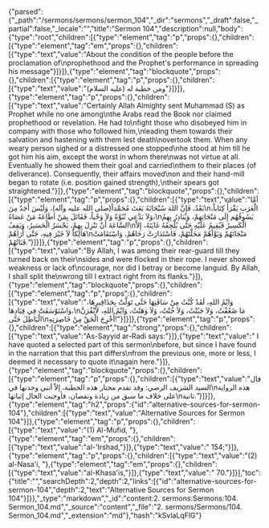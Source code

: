 {"parsed":{"_path":"/sermons/sermons/sermon_104","_dir":"sermons","_draft":false,"_partial":false,"_locale":"","title":"Sermon 104","description":null,"body":{"type":"root","children":[{"type":"element","tag":"p","props":{},"children":[{"type":"element","tag":"em","props":{},"children":[{"type":"text","value":"About the condition of the people before the proclamation of\nprophethood and the Prophet's performance in spreading his message"}]}]},{"type":"element","tag":"blockquote","props":{},"children":[{"type":"element","tag":"p","props":{},"children":[{"type":"text","value":"ومن خطبة له (عليه السلام)"}]}]},{"type":"element","tag":"p","props":{},"children":[{"type":"text","value":"Certainly Allah Almighty sent Muhammad (S) as Prophet while no one among\nthe Arabs read the Book nor claimed prophethood or revelation. He had to\nfight those who disobeyed him in company with those who followed him,\nleading them towards their salvation and hastening with them lest death\novertook them. When any weary person sighed or a distressed one stopped\nhe stood at him till he got him his aim, except the worst in whom there\nwas not virtue at all. Eventually he showed them their goal and carried\nthem to their places (of deliverance). Consequently, their affairs moved\non and their hand-mill began to rotate (i.e. position gained strength),\ntheir spears got straightened."}]},{"type":"element","tag":"blockquote","props":{},"children":[{"type":"element","tag":"p","props":{},"children":[{"type":"text","value":"أمَّا بَعْدُ، فَإِنَّ اللهَ سُبْحَانَهُ بَعَثَ مُحَمَّداً(صلى الله عليه وآله)، وَلَيْسَ أَحَدٌ مِنَ\nالْعَرَبِ يَقْرَأُ كِتَاباً، وَلاَ يَدَّعِي نُبُوَّةً وَلاَ وَحْياً، فَقَاتَلَ بِمَنْ أطَاعَهُ مَنْ عَصَاهُ،\nيَسُوقُهُم إِلَى مَنْجَاتِهِمْ، وَيُبَادِرُ بِهِمُ السَّاعَةَ أَنْ تَنْزِلَ بِهِمْ، يَحْسَرُ الْحَسَيرُ، وَيَقِفُ\nالْكَسِيرُ فَيُقِيمُ عَلَيْهِ حَتَّى يُلْحِقَهُ غَايَتَهُ، إِلاَّ هَالِكاً لاَ خَيْرَ فِيهِ، حَتَّى أَرَاهُمْ\nمَنْجَاتَهُمْ وَبَوَّأَهُمْ مَحَلَّتَهُمْ، فَاسْتَدَارَتْ رَحَاهُمْ، وَاسْتَقَامَتْ قَنَاتُهُمْ."}]}]},{"type":"element","tag":"p","props":{},"children":[{"type":"text","value":"By Allah, I was among their rear-guard till they turned back on their\nsides and were flocked in their rope. I never showed weakness or lack of\ncourage, nor did I betray or become languid. By Allah, I shall split the\nwrong till I extract right from its flanks."}]},{"type":"element","tag":"blockquote","props":{},"children":[{"type":"element","tag":"p","props":{},"children":[{"type":"text","value":"وَايْمُ اللهِ، لَقَدْ كُنْتُ مِنْ سَاقَتِهَا حَتَّى تَوَلَّتْ بِحَذَافِيرِهَا، وَاسْتَوْسَقَتْ فِي قِيَادِهَا،\nمَا ضَعُفْتُ، وَلاَ جَبُنْتُ، وَلاَ خُنْتُ، وَلاَ وَهَنْتُ، وَايْمُ اللهِ، لاَبْقُرَنَّ الْبَاطِلَ حَتَّى\nأُخْرِجَ الْحَقَّ مِنْ خَاصِرَتِهِ!"}]}]},{"type":"element","tag":"p","props":{},"children":[{"type":"element","tag":"strong","props":{},"children":[{"type":"text","value":"As-Sayyid ar-Radi says:"}]},{"type":"text","value":" I have quoted a selected part of this sermon\nbefore, but since I have found in the narration that this part differs\nfrom the previous one, more or less, I deemed it necessary to quote it\nagain here."}]},{"type":"element","tag":"blockquote","props":{},"children":[{"type":"element","tag":"p","props":{},"children":[{"type":"text","value":"قال السيد الشريف الرضي: وقد تقدم مختار هذه الخطبة، إلاّ أنني وجدتها في\nهذه الرواية على خلاف ما سبق من زيادة ونقصان، فأوجبت الحال إثباتها\nثانية."}]}]},{"type":"element","tag":"h2","props":{"id":"alternative-sources-for-sermon-104"},"children":[{"type":"text","value":"Alternative Sources for Sermon 104"}]},{"type":"element","tag":"p","props":{},"children":[{"type":"text","value":"(1) Al-Mufid, "},{"type":"element","tag":"em","props":{},"children":[{"type":"text","value":"al-'Irshad,"}]},{"type":"text","value":" 154;"}]},{"type":"element","tag":"p","props":{},"children":[{"type":"text","value":"(2) al-Nasa'i, "},{"type":"element","tag":"em","props":{},"children":[{"type":"text","value":"al-Khasa'is,"}]},{"type":"text","value":" 70."}]}],"toc":{"title":"","searchDepth":2,"depth":2,"links":[{"id":"alternative-sources-for-sermon-104","depth":2,"text":"Alternative Sources for Sermon 104"}]}},"_type":"markdown","_id":"content:2. sermons:Sermons:104. Sermon_104.md","_source":"content","_file":"2. sermons/Sermons/104. Sermon_104.md","_extension":"md"},"hash":"kSvlaLqFlG"}